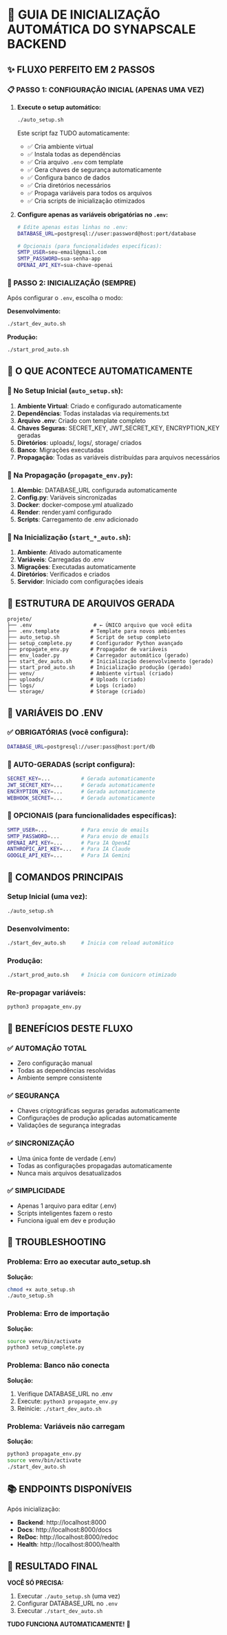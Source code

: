 # 🚀 GUIA DE INICIALIZAÇÃO AUTOMÁTICA DO SYNAPSCALE BACKEND

## ✨ FLUXO PERFEITO EM 2 PASSOS

### 📋 PASSO 1: CONFIGURAÇÃO INICIAL (APENAS UMA VEZ)

1. **Execute o setup automático:**
   ```bash
   ./auto_setup.sh
   ```
   
   Este script faz TUDO automaticamente:
   - ✅ Cria ambiente virtual
   - ✅ Instala todas as dependências
   - ✅ Cria arquivo `.env` com template
   - ✅ Gera chaves de segurança automaticamente
   - ✅ Configura banco de dados
   - ✅ Cria diretórios necessários
   - ✅ Propaga variáveis para todos os arquivos
   - ✅ Cria scripts de inicialização otimizados

2. **Configure apenas as variáveis obrigatórias no `.env`:**
   ```bash
   # Edite apenas estas linhas no .env:
   DATABASE_URL=postgresql://user:password@host:port/database
   
   # Opcionais (para funcionalidades específicas):
   SMTP_USER=seu-email@gmail.com
   SMTP_PASSWORD=sua-senha-app
   OPENAI_API_KEY=sua-chave-openai
   ```

### 🚀 PASSO 2: INICIALIZAÇÃO (SEMPRE)

Após configurar o `.env`, escolha o modo:

**Desenvolvimento:**
```bash
./start_dev_auto.sh
```

**Produção:**
```bash
./start_prod_auto.sh
```

## 🎯 O QUE ACONTECE AUTOMATICAMENTE

### 🔄 No Setup Inicial (`auto_setup.sh`):
1. **Ambiente Virtual**: Criado e configurado automaticamente
2. **Dependências**: Todas instaladas via requirements.txt
3. **Arquivo .env**: Criado com template completo
4. **Chaves Seguras**: SECRET_KEY, JWT_SECRET_KEY, ENCRYPTION_KEY geradas
5. **Diretórios**: uploads/, logs/, storage/ criados
6. **Banco**: Migrações executadas
7. **Propagação**: Todas as variáveis distribuídas para arquivos necessários

### 🔄 Na Propagação (`propagate_env.py`):
1. **Alembic**: DATABASE_URL configurada automaticamente
2. **Config.py**: Variáveis sincronizadas
3. **Docker**: docker-compose.yml atualizado
4. **Render**: render.yaml configurado
5. **Scripts**: Carregamento de .env adicionado

### 🔄 Na Inicialização (`start_*_auto.sh`):
1. **Ambiente**: Ativado automaticamente
2. **Variáveis**: Carregadas do .env
3. **Migrações**: Executadas automaticamente
4. **Diretórios**: Verificados e criados
5. **Servidor**: Iniciado com configurações ideais

## 📁 ESTRUTURA DE ARQUIVOS GERADA

```
projeto/
├── .env                    # ← ÚNICO arquivo que você edita
├── .env.template          # Template para novos ambientes
├── auto_setup.sh          # Script de setup completo
├── setup_complete.py      # Configurador Python avançado
├── propagate_env.py       # Propagador de variáveis
├── env_loader.py          # Carregador automático (gerado)
├── start_dev_auto.sh      # Inicialização desenvolvimento (gerado)
├── start_prod_auto.sh     # Inicialização produção (gerado)
├── venv/                  # Ambiente virtual (criado)
├── uploads/               # Uploads (criado)
├── logs/                  # Logs (criado)
└── storage/               # Storage (criado)
```

## 🔑 VARIÁVEIS DO .ENV

### ✅ OBRIGATÓRIAS (você configura):
```bash
DATABASE_URL=postgresql://user:pass@host:port/db
```

### 🤖 AUTO-GERADAS (script configura):
```bash
SECRET_KEY=...          # Gerada automaticamente
JWT_SECRET_KEY=...      # Gerada automaticamente  
ENCRYPTION_KEY=...      # Gerada automaticamente
WEBHOOK_SECRET=...      # Gerada automaticamente
```

### 📧 OPCIONAIS (para funcionalidades específicas):
```bash
SMTP_USER=...           # Para envio de emails
SMTP_PASSWORD=...       # Para envio de emails
OPENAI_API_KEY=...      # Para IA OpenAI
ANTHROPIC_API_KEY=...   # Para IA Claude
GOOGLE_API_KEY=...      # Para IA Gemini
```

## 🚀 COMANDOS PRINCIPAIS

### Setup Inicial (uma vez):
```bash
./auto_setup.sh
```

### Desenvolvimento:
```bash
./start_dev_auto.sh     # Inicia com reload automático
```

### Produção:
```bash
./start_prod_auto.sh    # Inicia com Gunicorn otimizado
```

### Re-propagar variáveis:
```bash
python3 propagate_env.py
```

## 🎯 BENEFÍCIOS DESTE FLUXO

### ✅ **AUTOMAÇÃO TOTAL**
- Zero configuração manual
- Todas as dependências resolvidas
- Ambiente sempre consistente

### ✅ **SEGURANÇA**
- Chaves criptográficas seguras geradas automaticamente
- Configurações de produção aplicadas automaticamente
- Validações de segurança integradas

### ✅ **SINCRONIZAÇÃO**
- Uma única fonte de verdade (.env)
- Todas as configurações propagadas automaticamente
- Nunca mais arquivos desatualizados

### ✅ **SIMPLICIDADE**
- Apenas 1 arquivo para editar (.env)
- Scripts inteligentes fazem o resto
- Funciona igual em dev e produção

## 🔧 TROUBLESHOOTING

### Problema: Erro ao executar auto_setup.sh
**Solução:**
```bash
chmod +x auto_setup.sh
./auto_setup.sh
```

### Problema: Erro de importação
**Solução:**
```bash
source venv/bin/activate
python3 setup_complete.py
```

### Problema: Banco não conecta
**Solução:**
1. Verifique DATABASE_URL no .env
2. Execute: `python3 propagate_env.py`
3. Reinicie: `./start_dev_auto.sh`

### Problema: Variáveis não carregam
**Solução:**
```bash
python3 propagate_env.py
source venv/bin/activate
./start_dev_auto.sh
```

## 📚 ENDPOINTS DISPONÍVEIS

Após inicialização:
- **Backend**: http://localhost:8000
- **Docs**: http://localhost:8000/docs
- **ReDoc**: http://localhost:8000/redoc
- **Health**: http://localhost:8000/health

## 🎉 RESULTADO FINAL

**VOCÊ SÓ PRECISA:**
1. Executar `./auto_setup.sh` (uma vez)
2. Configurar DATABASE_URL no `.env`
3. Executar `./start_dev_auto.sh`

**TUDO FUNCIONA AUTOMATICAMENTE!** 🚀
